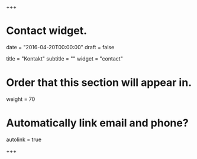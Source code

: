 +++
# Contact widget.

date = "2016-04-20T00:00:00"
draft = false

title = "Kontakt"
subtitle = ""
widget = "contact"

# Order that this section will appear in.
weight = 70

# Automatically link email and phone?
autolink = true

+++
